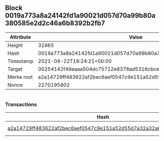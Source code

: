 ## Block 0019a773a8a24142fd1a90021d057d70a99b80a380585e2d2c46a6b8392b2fb7

Attribute | Value
--- | ---
Height | 31965
Hash | 0019a773a8a24142fd1a90021d057d70a99b80a380585e2d2c46a6b8392b2fb7
Timestamp | 2021-04-22T18:24:21+00:00
Target | 00254142f49eaaa504dc75712e8378ad5316cbcead634704b3734b6271167cc4
Merke root | a2a14729ff483622af2bec6aef0547c9e151a52d55d7a32a32ab624633517d7b
Nonce | 2270195802

```

```

### Transactions

Hash | Amount
--- | ---
[a2a14729ff483622af2bec6aef0547c9e151a52d55d7a32a32ab624633517d7b](a2a14729ff483622af2bec6aef0547c9e151a52d55d7a32a32ab624633517d7b.md) | 10.00000000 SKEPTI 
